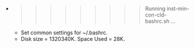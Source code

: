 * >>>>>>>>> Running inst-min-con-cld-bashrc.sh ...
  * Set common settings for ~/.bashrc.
  * Disk size = 1320340K. Space Used = 28K.

